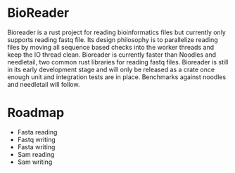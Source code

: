 # BioReader

Bioreader is a rust project for reading bioinformatics files but currently only supports reading fastq file. Its design philosophy is to parallelize reading files by moving all sequence based checks into the worker threads and keep the IO thread clean. Bioreader is currently faster than Noodles and needletail, two common rust libraries for reading fastq files. Bioreader is still in its early development stage and will only be released as a crate once enough unit and integration tests are in place. Benchmarks against noodles and needletail will follow.

# Roadmap
- Fasta reading
- Fastq writing
- Fasta writing
- Sam reading
- Sam writing
